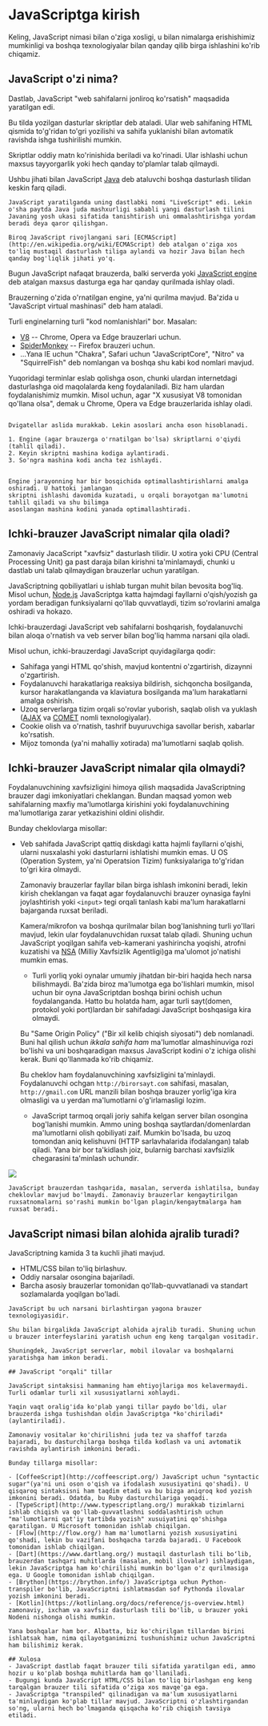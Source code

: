 # JavaScriptga kirish


Keling, JavaScript nimasi bilan o'ziga xosligi, u bilan nimalarga erishishimiz mumkinligi va boshqa texnologiyalar bilan qanday qilib birga ishlashini ko'rib chiqamiz.


## JavaScript o'zi nima?

Dastlab, JavaScript "web sahifalarni jonliroq ko'rsatish" maqsadida yaratilgan edi.

Bu tilda yozilgan dasturlar skriptlar deb ataladi. Ular web sahifaning HTML qismida to'g'ridan to'gri yozilishi va sahifa yuklanishi bilan avtomatik ravishda ishga tushirilishi mumkin.

Skriptlar oddiy matn ko'rinishida beriladi va ko'rinadi. Ular ishlashi uchun maxsus tayyorgarlik yoki hech qanday to'plamlar talab qilmaydi.

Ushbu jihati bilan JavaScript [Java](https://en.wikipedia.org/wiki/Java_(programming_language)) deb ataluvchi boshqa dasturlash tilidan keskin farq qiladi.

```smart header="Nima uchun JavaScript deb nomlanadi?"
JavaScript yaratilganda uning dastlabki nomi "LiveScript" edi. Lekin o'sha paytda Java juda mashxurligi sababli yangi dasturlash tilini Javaning yosh ukasi sifatida tanishtirish uni ommalashtirishga yordam beradi deya qaror qilishgan.

Biroq JavaScript rivojlangani sari [ECMAScript](http://en.wikipedia.org/wiki/ECMAScript) deb atalgan o'ziga xos to'liq mustaqil dasturlash tiliga aylandi va hozir Java bilan hech qanday bog'liqlik jihati yo'q. 
```

Bugun JavaScript nafaqat brauzerda, balki serverda yoki [JavaScript engine](https://en.wikipedia.org/wiki/JavaScript_engine) deb atalgan maxsus dasturga ega har qanday qurilmada ishlay oladi. 

Brauzerning o'zida o'rnatilgan engine, ya'ni qurilma mavjud. Ba'zida u "JavaScript virtual mashinasi" deb ham ataladi.

Turli enginelarning turli "kod nomlanishlari" bor. Masalan:

- [V8](https://en.wikipedia.org/wiki/V8_(JavaScript_engine)) -- Chrome, Opera va Edge brauzerlari uchun.
- [SpiderMonkey](https://en.wikipedia.org/wiki/SpiderMonkey) -- Firefox brauzeri uchun.
- ...Yana IE uchun "Chakra", Safari uchun "JavaScriptCore", "Nitro" va "SquirrelFish" deb
nomlangan va boshqa shu kabi kod nomlari mavjud. 

Yuqoridagi terminlar eslab qolishga oson, chunki ulardan internetdagi dasturlashga oid maqolalarda keng foydalaniladi. Biz ham ulardan foydalanishimiz mumkin. Misol uchun, agar "X xususiyat V8 tomonidan qo'llana olsa", demak u Chrome, Opera va Edge brauzerlarida ishlay oladi.

```smart header="Dvigatellar qanday ishlaydi?"

Dvigatellar aslida murakkab. Lekin asoslari ancha oson hisoblanadi.

1. Engine (agar brauzerga o'rnatilgan bo'lsa) skriptlarni o'qiydi (tahlil qiladi).
2. Keyin skriptni mashina kodiga aylantiradi.
3. So'ngra mashina kodi ancha tez ishlaydi.


Engine jarayonning har bir bosqichida optimallashtirishlarni amalga oshiradi. U hattoki jamlangan 
skriptni ishlashi davomida kuzatadi, u orqali borayotgan ma'lumotni tahlil qiladi va shu bilimga
asoslangan mashina kodini yanada optimallashtiradi.
```

## Ichki-brauzer JavaScript nimalar qila oladi?

Zamonaviy JacaScript "xavfsiz" dasturlash tilidir. U xotira yoki CPU (Central Processing Unit) ga past daraja bilan kirishni ta'minlamaydi, chunki u dastlab uni talab qilmaydigan brauzerlar uchun yaratilgan. 

JavaScriptning qobiliyatlari u ishlab turgan muhit bilan bevosita bog'liq. Misol uchun, [Node.js](https://wikipedia.org/wiki/Node.js) JavaScriptga katta hajmdagi fayllarni o'qish/yozish ga yordam beradigan funksiyalarni qo'llab quvvatlaydi, tizim so'rovlarini amalga oshiradi va hokazo.

Ichki-brauzerdagi JavaScript veb sahifalarni boshqarish, foydalanuvchi bilan aloqa o'rnatish va veb 
server bilan bog'liq hamma narsani qila oladi.

Misol uchun, ichki-brauzerdagi JavaScript quyidagilarga qodir:

- Sahifaga yangi HTML qo'shish, mavjud kontentni o'zgartirish, dizaynni o'zgartirish.
- Foydalanuvchi harakatlariga reaksiya bildirish, sichqoncha bosilganda, kursor harakatlanganda va klaviatura bosilganda ma'lum harakatlarni amalga oshirish.
- Uzoq serverlarga tizim orqali so'rovlar yuborish, saqlab olish va yuklash ([AJAX](https://en.wikipedia.org/wiki/Ajax_(programming)) va [COMET](https://en.wikipedia.org/wiki/Comet_(programming)) nomli texnologiyalar).
- Cookie olish va o'rnatish, tashrif buyuruvchiga savollar berish, xabarlar ko'rsatish.
- Mijoz tomonda (ya'ni mahalliy xotirada) ma'lumotlarni saqlab qolish.

## Ichki-brauzer JavaScript nimalar qila olmaydi?

Foydalanuvchining xavfsizligini himoya qilish maqsadida JavaScriptning brauzer dagi imkoniyatlari cheklangan. Bundan maqsad yomon web sahifalarning maxfiy ma'lumotlarga kirishini yoki foydalanuvchining ma'lumotlariga zarar yetkazishini oldini olishdir.

Bunday cheklovlarga misollar:

- Veb sahifada JavaScript qattiq diskdagi katta hajmli fayllarni o'qishi, ularni nusxalashi 
 yoki dasturlarni ishlatishi mumkin emas. U OS (Operation System, ya'ni Operatsion Tizim) funksiyalariga to'g'ridan to'gri 
 kira olmaydi.

     Zamonaviy brauzerlar fayllar bilan birga ishlash imkonini beradi, lekin kirish cheklangan va faqat agar foydalanuvchi brauzer oynasiga faylni joylashtirish yoki `<input>` tegi orqali tanlash kabi ma'lum harakatlarni bajarganda ruxsat beriladi.

     Kamera/mikrofon va boshqa qurilmalar bilan bog'lanishning turli yo'llari mavjud, lekin ular foydalanuvchidan ruxsat talab qiladi. Shuning uchun JavaScript yoqilgan sahifa veb-kamerani yashirincha yoqishi, atrofni kuzatishi va [NSA](https://en.wikipedia.org/wiki/National_Security_Agency) (Milliy Xavfsizlik Agentligi)ga ma'ulomot jo'natishi mumkin emas.


     - Turli yorliq yoki oynalar umumiy jihatdan bir-biri haqida hech narsa bilishmaydi. Ba'zida biroz ma'lumotga ega bo'lishlari mumkin, misol uchun bir oyna JavaScriptdan boshqa birini ochish uchun foydalanganda. Hatto bu holatda ham, agar turli sayt(domen, protokol yoki port)lardan bir sahifadagi JavaScript boshqasiga kira olmaydi.

     Bu "Same Origin Policy" ("Bir xil kelib chiqish siyosati") deb nomlanadi. Buni hal qilish uchun *ikkala sahifa ham* ma'lumotlar almashinuviga rozi bo'lishi va uni boshqaradigan maxsus JavaScript kodini o'z ichiga olishi kerak. Buni qo'llanmada ko'rib chiqamiz.

     Bu cheklov ham foydalanuvchining xavfsizligini ta'minlaydi. Foydalanuvchi ochgan `http://birorsayt.com` sahifasi, masalan, `http://gmail.com` URL manzili bilan boshqa brauzer yorlig'iga kira olmasligi va u yerdan ma'lumotlarni o'g'irlamasligi lozim.
     
     - JavaScript tarmoq orqali joriy sahifa kelgan server bilan osongina bog'lanishi mumkin. Ammo uning boshqa saytlardan/domenlardan ma'lumotlarni olish qobiliyati zaif. Mumkin bo'lsada, bu uzoq tomondan aniq kelishuvni (HTTP sarlavhalarida ifodalangan) talab qiladi. Yana bir bor ta'kidlash joiz, bularnig barchasi xavfsizlik chegarasini ta'minlash uchundir.

![](limitations.svg)

    JavaScript brauzerdan tashqarida, masalan, serverda ishlatilsa, bunday cheklovlar mavjud bo'lmaydi. Zamonaviy brauzerlar kengaytirilgan ruxsatnomalarni so'rashi mumkin bo'lgan plagin/kengaytmalarga ham ruxsat beradi.
    
## JavaScript nimasi bilan alohida ajralib turadi?

JavaScriptning kamida 3 ta kuchli jihati mavjud.

+ HTML/CSS bilan to'liq birlashuv.
+ Oddiy narsalar osongina bajariladi.
+ Barcha asosiy brauzerlar tomonidan qo'llab-quvvatlanadi va standart sozlamalarda yoqilgan bo'ladi.
```
JavaScript bu uch narsani birlashtirgan yagona brauzer texnologiyasidir.

Shu bilan birgalikda JavaScript alohida ajralib turadi. Shuning uchun u brauzer interfeyslarini yaratish uchun eng keng tarqalgan vositadir.

Shuningdek, JavaScript serverlar, mobil ilovalar va boshqalarni yaratishga ham imkon beradi.

## JavaScript "orqali" tillar

JavaScript sintaksisi hammaning ham ehtiyojlariga mos kelavermaydi. Turli odamlar turli xil xususiyatlarni xohlaydi.

Yaqin vaqt oralig'ida ko'plab yangi tillar paydo bo'ldi, ular brauzerda ishga tushishdan oldin JavaScriptga *ko'chiriladi* (aylantiriladi).

Zamonaviy vositalar ko'chirilishni juda tez va shaffof tarzda bajaradi, bu dasturchilarga boshqa tilda kodlash va uni avtomatik ravishda aylantirish imkonini beradi.

Bunday tillarga misollar:

- [CoffeeScript](http://coffeescript.org/) JavaScript uchun "syntactic sugar"(ya'ni uni oson o'qish va ifodalash xususiyatini qo'shadi). U qisqaroq sintaksisni ham taqdim etadi va bu bizga aniqroq kod yozish imkonini beradi. Odatda, bu Ruby dasturchilariga yoqadi.
- [TypeScript](http://www.typescriptlang.org/) murakkab tizimlarni ishlab chiqish va qo'llab-quvvatlashni soddalashtirish uchun "ma'lumotlarni qat'iy tartibda yozish" xusuiyatini qo'shishga qaratilgan. U Microsoft tomonidan ishlab chiqilgan.
- [Flow](http://flow.org/) ham ma'lumotlarni yozish xususiyatini qo'shadi, lekin bu vazifani boshqacha tarzda bajaradi. U Facebook tomonidan ishlab chiqilgan.
- [Dart](https://www.dartlang.org/) mustaqil dasturlash tili boʻlib, brauzerdan tashqari muhitlarda (masalan, mobil ilovalar) ishlaydigan, lekin JavaScriptga ham ko'chirilishi mumkin bo'lgan o'z qurilmasiga ega. U Google tomonidan ishlab chiqilgan.
- [Brython](https://brython.info/) JavaScriptga uchun Python-transpiler bo'lib, JavaScriptni ishlatmasdan sof Pythonda ilovalar yozish imkonini beradi.
- [Kotlin](https://kotlinlang.org/docs/reference/js-overview.html) zamonaviy, ixcham va xavfsiz dasturlash tili bo'lib, u brauzer yoki Nodeni nishonga olishi mumkin.

Yana boshqalar ham bor. Albatta, biz ko'chirilgan tillardan birini ishlatsak ham, nima qilayotganimizni tushunishimiz uchun JavaScriptni ham bilishimiz kerak.

## Xulosa
- JavaScript dastlab faqat brauzer tili sifatida yaratilgan edi, ammo hozir u ko'plab boshqa muhitlarda ham qo'llaniladi.
- Bugungi kunda JavaScript HTML/CSS bilan to'liq birlashgan eng keng tarqalgan brauzer tili sifatida oʻziga xos mavqe'ga ega.
- JavaScriptga "transpiled" qilinadigan va ma'lum xususiyatlarni ta'minlaydigan ko'plab tillar mavjud. JavaScriptni o'zlashtirgandan so'ng, ularni hech bo'lmaganda qisqacha ko'rib chiqish tavsiya etiladi.
